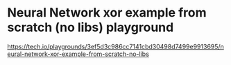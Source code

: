 # Neural Network xor example from scratch (no libs) playground
https://tech.io/playgrounds/3ef5d3c986cc7141cbd30498d7499e9913695/neural-network-xor-example-from-scratch-no-libs
